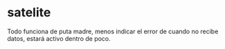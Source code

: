 # satelite

Todo funciona de puta madre, menos indicar el error de cuando no recibe datos, estará activo dentro de poco.
